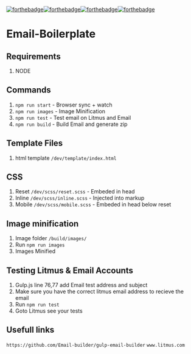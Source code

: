 [![forthebadge](http://forthebadge.com/images/badges/contains-cat-gifs.svg)](http://forthebadge.com)[![forthebadge](http://forthebadge.com/images/badges/compatibility-betamax.svg)](http://forthebadge.com)[![forthebadge](http://forthebadge.com/images/badges/compatibility-club-penguin.svg)](http://forthebadge.com)[![forthebadge](http://forthebadge.com/images/badges/uses-js.svg)](http://forthebadge.com)

# Email-Boilerplate

## Requirements
1. NODE

## Commands
1. `npm run start` - Browser sync + watch
2. `npm run images` - Image Minification
3. `npm run test` - Test email on Litmus and Email
4. `npm run build` - Build Email and generate zip

## Template Files
1. html template `/dev/template/index.html`

## CSS
1. Reset `/dev/scss/reset.scss` - Embeded in head
2. Inline `/dev/scss/inline.scss` - Injected into markup
3. Mobile `/dev/scss/mobile.scss` - Embeded in head below reset

## Image minification
1. Image folder `/build/images/`
2. Run `npm run images`
3. Images Minified

## Testing Litmus & Email Accounts
1. Gulp.js line 76,77 add Email test address and subject
2. Make sure you have the correct litmus email address to recieve the email
2. Run `npm run test`
3. Goto Litmus see your tests

## Usefull links
`https://github.com/Email-builder/gulp-email-builder`
`www.litmus.com`
